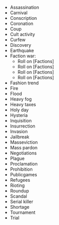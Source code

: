 
* Assassination
* Carnival
* Conscription
* Coronation
* Coup
* Cult activity
* Curfew
* Discovery
* Earthquake
* Faction war:
	-   Roll on [Factions]
	-   Roll on [Factions]
	-   Roll on [Factions]
	-   Roll on [Factions]
* Fashion trend
* Fire
* Flood
* Heavy fog
* Heavy taxes
* Holy day
* Hysteria
* Inquisition
* Insurrection
* Invasion
* Jailbreak
* Masseviction
* Mass pardon
* Negotiations
* Plague
* Proclamation
* Prohibition
* Publicgames
* Refugees
* Rioting
* Roundup
* Scandal
* Serial killer
* Shortage
* Tournament
* Trial